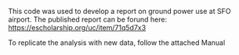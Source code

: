 This code was used to develop a report on ground power use at SFO airport. 
The published report can be forund here: 
https://escholarship.org/uc/item/71q5d7x3

To replicate the analysis with new data, follow the attached Manual 
